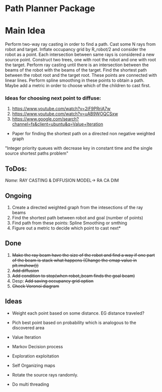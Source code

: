 # Path Planner Package
# Main Idea
Perform two-way ray casting in order to find a path. Cast some N rays from robot and target. Inflate occupancy grid by R_robot/2 and consider the robot as a point. Each intersection between same rays is considered a new source point. Construct two trees, one with root the robot and one with root the target. Perform ray casting until there is an intersection between the beams of the robot with the beams of the target. Find the shortest path between the robot root and the target root. These points are connected with linear lines. Perform spline smoothing in these points to obtain a path. Maybe add a metric in order to choose which of the children to cast first.


### Ideas for choosing next point to diffuse:
1. https://www.youtube.com/watch?v=2iF9PRriA7w
2. https://www.youtube.com/watch?v=uAB9WOQCSxw
3. https://www.google.com/search?channel=fs&client=ubuntu&q=Value+Iteration


* Paper for finding the shortest path on a directed non negative weighted graph


"Integer priority queues with decrease key in constant time and the single source shortest paths problem"

## ToDos:

*Name*: RAY CASTING & DIFFUSION MODEL-> RA CA DIM
## Ongoing
1. Create a directed weighted graph from the intesections of the ray beams
2. Find the shortest path between robot and goal (number of points)
3. Find path from these points: Spline Smoothing or smthing 
4. Figure out a metric to decide which point to cast next*


## Done 
1. <del>Make the ray beam have the size of the robot and find a way if one part of the beam is stack what happens (Change the cmap value in plt.imshow())</del>
2. <del> Add diffusion </del> 
3. <del> Add condition to stop(when robot_beam finds the goal beam) </del>
4. Desp: <del>Add saving occupancy grid option  </del>
5. <del> Check Voronoi diagram <del>


## Ideas
* Weight each point based on some distance. EG distance traveled?
* Pich best point based on probability which is analogous to the discovered area
* Value Iteration
* Markov Decision process
* Exploration exploitation
* Self Organizing maps 


* Rotate the source rays randomly.

* Do multi threading 



